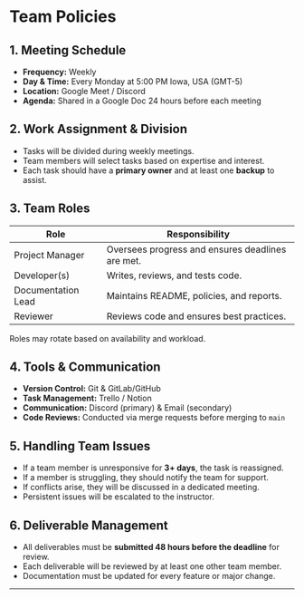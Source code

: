 # Team Policies

## **1. Meeting Schedule**

- **Frequency:** Weekly
- **Day & Time:** Every Monday at 5:00 PM Iowa, USA (GMT-5)
- **Location:** Google Meet / Discord
- **Agenda:** Shared in a Google Doc 24 hours before each meeting

## **2. Work Assignment & Division**

- Tasks will be divided during weekly meetings.
- Team members will select tasks based on expertise and interest.
- Each task should have a **primary owner** and at least one **backup** to assist.

## **3. Team Roles**

| Role               | Responsibility                                   |
| ------------------ | ------------------------------------------------ |
| Project Manager    | Oversees progress and ensures deadlines are met. |
| Developer(s)       | Writes, reviews, and tests code.                 |
| Documentation Lead | Maintains README, policies, and reports.         |
| Reviewer           | Reviews code and ensures best practices.         |

Roles may rotate based on availability and workload.

## **4. Tools & Communication**

- **Version Control:** Git & GitLab/GitHub
- **Task Management:** Trello / Notion
- **Communication:** Discord (primary) & Email (secondary)
- **Code Reviews:** Conducted via merge requests before merging to `main`

## **5. Handling Team Issues**

- If a team member is unresponsive for **3+ days**, the task is reassigned.
- If a member is struggling, they should notify the team for support.
- If conflicts arise, they will be discussed in a dedicated meeting.
- Persistent issues will be escalated to the instructor.

## **6. Deliverable Management**

- All deliverables must be **submitted 48 hours before the deadline** for review.
- Each deliverable will be reviewed by at least one other team member.
- Documentation must be updated for every feature or major change.

---
